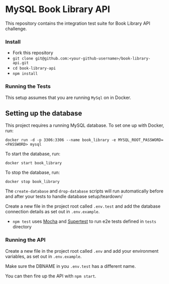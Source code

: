 # MySQL Book Library API

This repository contains the integration test suite for Book Library API challenge.

### Install
- Fork this repository
- `git clone git@github.com:<your-github-username>/book-library-api.git`
- `cd book-library-api`
- `npm install`

### Running the Tests
This setup assumes that you are running `MySql` on in Docker.

## Setting up the database

This project requires a running MySQL database. To set one up with Docker, run:

```
docker run -d -p 3306:3306 --name book_library -e MYSQL_ROOT_PASSWORD=<PASSWORD> mysql
```
To start the database, run:

```
docker start book_library
```

To stop the database, run:

```
docker stop book_library
```

The `create-database` and `drop-database` scripts will run automatically before and after your tests to handle database setup/teardown/

Create a new file in the project root called `.env.test` and add the database connection details as set out in `.env.example`.


- `npm test` uses [Mocha](https://mochajs.org/) and [Supertest](https://www.npmjs.com/package/supertest) to run e2e tests defined in `tests` directory

### Running the API

Create a new file in the project root called `.env` and add your environment variables, as set out in `.env.example`.

Make sure the DBNAME in you `.env.test` has a different name.

You can then fire up the API with `npm start`.